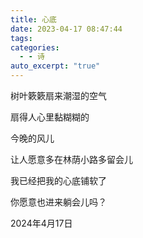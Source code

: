```yaml
---
title: 心底
date: 2023-04-17 08:47:44
tags: 
categories:
  - - 诗
auto_excerpt: "true"
---
```


树叶簌簌扇来潮湿的空气

扇得人心里黏糊糊的

今晚的风儿

让人愿意多在林荫小路多留会儿

我已经把我的心底铺软了

你愿意也进来躺会儿吗？

2024年4月17日​
